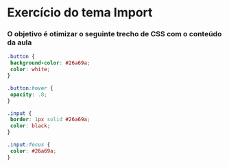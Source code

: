 # Exercício do tema Import

### O objetivo é otimizar o seguinte trecho de CSS com o conteúdo da aula

```scss
.button {
 background-color: #26a69a;
 color: white;
}

.button:hover {
 opacity: .8;
}

.input {
 border: 1px solid #26a69a;
 color: black;
}

.input:focus {
 color: #26a69a;
}
```
